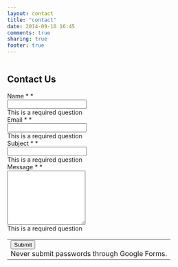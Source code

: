 ```yaml
---
layout: contact
title: "contact"
date: 2014-09-10 16:45
comments: true
sharing: true
footer: true
---
```

<div class="row">
  <div class="small-12 medium-offset-2 medium-7 columns">
      <div>
        <h2>Contact Us</h2>
        <script type="text/javascript">var submitted=false;</script>
<iframe name="hidden_iframe" id="hidden_iframe"
style="display:none;" onload="if(submitted)
{window.location='http://www.shamseecomic.com/thanks';}"></iframe>
<form action="https://docs.google.com/forms/d/1DzOgbz5nTOVOSweTAD-Quckfo_FqT3Zr6CrNalIIhBo/formResponse" method="post"
target="hidden_iframe" onsubmit="submitted=true;"><ol role="list" class="ss-question-list" style="padding-left: 0">
	  <div class="ss-form-question errorbox-good" role="listitem">
	    <div dir="ltr" class="ss-item ss-item-required ss-text"><div class="ss-form-entry">
	      <label class="ss-q-item-label" for="entry_616346403"><div class="ss-q-title">Name *
	      <label for="itemView.getDomIdToLabel()" aria-label="(Required field)"></label>
	      <span class="ss-required-asterisk">*</span>
	    </div>
	    <div class="ss-q-help ss-secondary-text" dir="ltr"></div></label>
	      <input type="text" name="entry.616346403" value="" class="ss-q-short" id="entry_616346403" dir="auto" aria-label="Name  " aria-required="true" required="" title="">
		<div class="error-message" id="408499070_errorMessage">
		</div>
		<div class="required-message">This is a required question
		</div>
	    </div>
	  </div>
	</div> 
      <div class="ss-form-question errorbox-good" role="listitem">
	<div dir="ltr" class="ss-item ss-item-required ss-text"><div class="ss-form-entry">
	  <label class="ss-q-item-label" for="entry_795800765"><div class="ss-q-title">Email *
	  <label for="itemView.getDomIdToLabel()" aria-label="(Required field)"></label>
	  <span class="ss-required-asterisk">*</span>
	</div>
	<div class="ss-q-help ss-secondary-text" dir="ltr">
	</div></label>
	<input type="text" name="entry.795800765" value="" class="ss-q-short" id="entry_795800765" dir="auto" aria-label="Email  " aria-required="true" required="" title="">
	<div class="error-message" id="880037519_errorMessage">
	</div>
	<div class="required-message">This is a required question
	</div>
      </div>
    </div></div> <div class="ss-form-question errorbox-good" role="listitem">
<div dir="ltr" class="ss-item ss-item-required ss-text"><div class="ss-form-entry">
<label class="ss-q-item-label" for="entry_313489417"><div class="ss-q-title">Subject *
<label for="itemView.getDomIdToLabel()" aria-label="(Required field)"></label>
<span class="ss-required-asterisk">*</span></div>
<div class="ss-q-help ss-secondary-text" dir="ltr"></div></label>
<input type="text" name="entry.313489417" value="" class="ss-q-short" id="entry_313489417" dir="auto" aria-label="Subject  " aria-required="true" required="" title="">
<div class="error-message" id="2015297012_errorMessage"></div>
<div class="required-message">This is a required question</div>
</div></div></div> <div class="ss-form-question errorbox-good" role="listitem">
<div dir="ltr" class="ss-item ss-item-required ss-paragraph-text"><div class="ss-form-entry">
<label class="ss-q-item-label" for="entry_466147352"><div class="ss-q-title">Message *
<label for="itemView.getDomIdToLabel()" aria-label="(Required field)"></label>
<span class="ss-required-asterisk">*</span></div>
<div class="ss-q-help ss-secondary-text" dir="ltr"></div></label>
<textarea name="entry.466147352" rows="8" cols="0" class="ss-q-long" id="entry_466147352" dir="auto" aria-label="Message  " aria-required="true" required=""></textarea>
<div class="error-message" id="1048209963_errorMessage"></div>
<div class="required-message">This is a required question</div>
</div></div></div>
<input type="hidden" name="draftResponse" value="[,,&quot;-6142012029709043643&quot;]
">
<input type="hidden" name="pageHistory" value="0">


<input type="hidden" name="fbzx" value="-6142012029709043643">

<div class="ss-item ss-navigate"><table id="navigation-table"><tbody><tr><td class="ss-form-entry goog-inline-block" id="navigation-buttons" dir="ltr">
<input type="submit" name="submit" value="Submit" id="ss-submit" class="button jfk-button-action" style="margin-bottom: 0;">
<div class="ss-password-warning ss-secondary-text">Never submit passwords through Google Forms.</div></td>
</tr></tbody></table></div></ol></form>
      </div>
  </div>
</div>